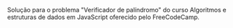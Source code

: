Solução para o problema "Verificador de palíndromo" do curso Algoritmos e estruturas de dados em JavaScript oferecido pelo FreeCodeCamp.
